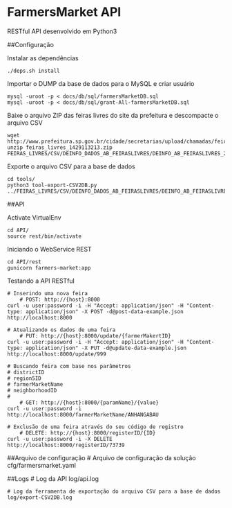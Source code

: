 # FarmersMarket API
RESTful API desenvolvido em Python3


##Configuração

Instalar as dependências

	./deps.sh install

Importar o DUMP da base de dados para o MySQL e criar usuário

	mysql -uroot -p < docs/db/sql/farmersMarketDB.sql
	mysql -uroot -p < docs/db/sql/grant-All-farmersMarketDB.sql

Baixe o arquivo ZIP das feiras livres do site da prefeitura e descompacte o arquivo CSV

	wget http://www.prefeitura.sp.gov.br/cidade/secretarias/upload/chamadas/feiras_livres_1429113213.zip
	unzip feiras_livres_1429113213.zip FEIRAS_LIVRES/CSV/DEINFO_DADOS_AB_FEIRASLIVRES/DEINFO_AB_FEIRASLIVRES_2014.csv

Exporte o arquivo CSV para a base de dados

	cd tools/
	python3 tool-export-CSV2DB.py ../FEIRAS_LIVRES/CSV/DEINFO_DADOS_AB_FEIRASLIVRES/DEINFO_AB_FEIRASLIVRES_2014.csv


##API

Activate VirtualEnv

	cd API/
	source rest/bin/activate

Iniciando o WebService REST

	cd API/rest
	gunicorn farmers-market:app

Testando a API RESTful

	# Inserindo uma nova feira
        # POST: http://{host}:8000
	curl -u user:password -i -H "Accept: application/json" -H "Content-type: application/json" -X POST -d@post-data-example.json http://localhost:8000

	# Atualizando os dados de uma feira
        # PUT: http://{host}:8000/update/{farmerMakertID}
	curl -u user:password -i -H "Accept: application/json" -H "Content-type: application/json" -X PUT -d@update-data-example.json http://localhost:8000/update/999

	# Buscando feira com base nos parâmetros
	# districtID
	# region5ID
	# farmerMarketName
	# neighborhoodID
	#
        # GET: http://{host}:8000/{paramName}/{value}
	curl -u user:password -i http://localhost:8000/farmerMarketName/ANHANGABAU

	# Exclusão de uma feira através do seu código de registro
        # DELETE: http://{host}:8000/registerID/{ID}
	curl -u user:password -i -X DELETE http://localhost:8000/registerID/73739


##Arquivo de configuração
	# Arquivo de configuração da solução
	cfg/farmersmarket.yaml


##Logs
        # Log da API
        log/api.log

	# Log da ferramenta de exportação do arquivo CSV para a base de dados
	log/export-CSV2DB.log
